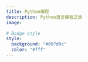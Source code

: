```yaml
---
title: Python编程
description: Python语言编程之旅
image:

# Badge style
style:
  background: "#007d9c"
  color: "#fff"
---
```

